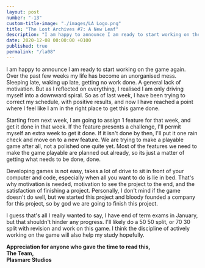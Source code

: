 ```yaml
---
layout: post
number: "-13"
custom-title-image: "./images/LA Logo.png"
title: "The Lost Archives #7: A New Leaf"
description: "I am happy to announce I am ready to start working on the game again. Over the past few weeks my life has become an unorganised mess. Sleeping late, waking up late, getting no work done. A general lack of motivation. But as I reflected on everything, I realised I am only driving myself into a downward spiral. So as of last week, I have been trying to correct my schedule, with positive results, and now I have reached a point where I feel like I am in the right place to get this game done."
date: 2020-12-08 00:00:00 +0100
published: true
permalink: "/la08"
---
```


I am happy to announce I am ready to start working on the game again. Over the past few weeks my life has become an unorganised mess. Sleeping late, waking up late, getting no work done. A general lack of motivation. But as I reflected on everything, I realised I am only driving myself into a downward spiral. So as of last week, I have been trying to correct my schedule, with positive results, and now I have reached a point where I feel like I am in the right place to get this game done.

Starting from next week, I am going to assign 1 feature for that week, and get it done in that week. If the feature presents a challenge, I'll permit myself an extra week to get it done. If it isn't done by then, I'll put it one rain check and move on to a new feature. We are trying to make a playable game after all, not a polished one quite yet. Most of the features we need to make the game playable are planned out already, so its just a matter of getting what needs to be done, done.

Developing games is not easy, takes a lot of drive to sit in front of your computer and code, especially when all you want to do is lie in bed. That's why motivation is needed, motivation to see the project to the end, and the satisfaction of finishing a project. Personally, I don't mind if the game doesn't do well, but we started this project and bloody founded a company for this project, so by god we are going to finish this project.

I guess that's all I really wanted to say, I have end of term exams in January, but that shouldn't hinder any progress. I'll likely do a 50 50 split, or 70 30 split with revision and work on this game. I think the discipline of actively working on the game will also help my study hopefully.

**Appreciation for anyone who gave the time to read this,**\
**The Team,**\
**Plasmarc Studios**